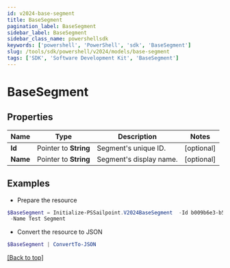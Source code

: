 ```yaml
---
id: v2024-base-segment
title: BaseSegment
pagination_label: BaseSegment
sidebar_label: BaseSegment
sidebar_class_name: powershellsdk
keywords: ['powershell', 'PowerShell', 'sdk', 'BaseSegment'] 
slug: /tools/sdk/powershell/v2024/models/base-segment
tags: ['SDK', 'Software Development Kit', 'BaseSegment']
---
```



# BaseSegment

## Properties

Name | Type | Description | Notes
------------ | ------------- | ------------- | -------------
**Id** |  Pointer to **String** | Segment's unique ID. | [optional] 
**Name** |  Pointer to **String** | Segment's display name. | [optional] 

## Examples

- Prepare the resource
```powershell
$BaseSegment = Initialize-PSSailpoint.V2024BaseSegment  -Id b009b6e3-b56d-41d9-8735-cb532ea0b017 `
 -Name Test Segment
```

- Convert the resource to JSON
```powershell
$BaseSegment | ConvertTo-JSON
```


[[Back to top]](#) 

